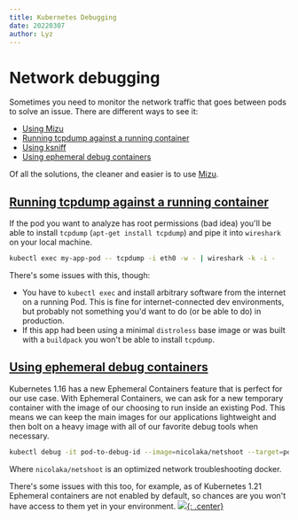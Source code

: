 ```yaml
---
title: Kubernetes Debugging
date: 20220307
author: Lyz
---
```


# Network debugging

Sometimes you need to monitor the network traffic that goes between pods to
solve an issue. There are different ways to see it:

* [Using Mizu](mizu.md)
* [Running tcpdump against a running container](#running-tcpdump-against-a-running-container)
* [Using ksniff](ksniff.md)
* [Using ephemeral debug containers](#using-ephemeral-debug-containers)

Of all the solutions, the cleaner and easier is to use [Mizu](mizu.md).

## [Running tcpdump against a running container](https://dev.to/downey/capturing-network-traffic-from-a-kubernetes-pod-with-ephemeral-debug-containers-57md)

If the pod you want to analyze has root permissions (bad idea) you'll be able to
install `tcpdump` (`apt-get install tcpdump`) and pipe it into `wireshark` on
your local machine.

```bash
kubectl exec my-app-pod -- tcpdump -i eth0 -w - | wireshark -k -i -
```

There's some issues with this, though:

* You have to `kubectl exec` and install arbitrary software from the internet on
    a running Pod. This is fine for internet-connected dev environments, but
    probably not something you'd want to do (or be able to do) in production.
* If this app had been using a minimal `distroless` base image or was built with
    a `buildpack` you won't be able to install `tcpdump`.

## [Using ephemeral debug containers](https://dev.to/downey/capturing-network-traffic-from-a-kubernetes-pod-with-ephemeral-debug-containers-57md)

Kubernetes 1.16 has a new Ephemeral Containers feature that is perfect for our
use case. With Ephemeral Containers, we can ask for a new temporary container
with the image of our choosing to run inside an existing Pod. This means we can
keep the main images for our applications lightweight and then bolt on a heavy
image with all of our favorite debug tools when necessary.

```bash
kubectl debug -it pod-to-debug-id --image=nicolaka/netshoot --target=pod-to-debug -- tcpdump -i eth0 -w - | wireshark -k -i
```

Where `nicolaka/netshoot` is an optimized network troubleshooting docker.

There's some issues with this too, for example, as of Kubernetes 1.21 Ephemeral
containers are not enabled by default, so chances are you won't have access to
them yet in your environment.
[![](not-by-ai.svg){: .center}](https://notbyai.fyi)
